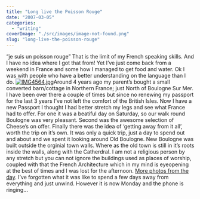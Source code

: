 ```yaml
---
title: "Long live the Poisson Rouge"
date: "2007-03-05"
categories: 
  - "writing"
coverImage: "./src/images/image-not-found.png"
slug: "long-live-the-poisson-rouge"
---
```


“je suis un poisson rouge” That is the limit of my French speaking skills. And I have no idea where I got that from! Yet I’ve just come back from a weekend in France and some how I managed to get food and water. Ok I was with people who have a better understanding on the language than I do. [![IMG4564.jpg](/images/410401969_937f286ebe_m.jpg)](http://www.flickr.com/photos/funkylarma/410401969/ "Photo Sharing")Around 4 years ago my parent’s bought a small converted barn/cottage in Northern France; just North of Boulogne Sur Mer. I have been over there a couple of times but since no renewing my passport for the last 3 years I’ve not left the comfort of the British Isles. Now I have a new Passport I thought I had better stretch my legs and see what France had to offer. For one it was a beatiful day on Saturday, so our walk round Boulogne was very pleasant. Second was the awesome selection of Cheese’s on offer. Finally there was the idea of ‘getting away from it all’, worth the trip on it’s own. It was only a quick trip, just a day to spend out and about and we spent it looking around Old Boulogne. New Boulogne was built outside the orginial town walls. Where as the old town is still in it’s roots inside the walls, along with the Catherdral. I am not a religious person by any stretch but you can not ignore the buildings used as places of worship, coupled with that the French Architecture which in my mind is eyeopening at the best of times and I was lost for the afternoon. [More photos from the day](http://www.flickr.com/photos/funkylarma/sets/72157594569874798/). I’ve forgotten what it was like to spend a few days away from everything and just unwind. However it is now Monday and the phone is ringing…
